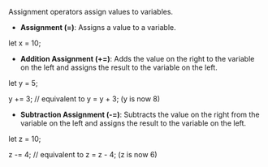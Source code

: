 Assignment operators assign values to variables.


- **Assignment (=)**: Assigns a value to a variable.

let x = 10;


- **Addition Assignment (+=)**: Adds the value on the right to the variable on the left and assigns the result to the variable on the left.

let y = 5;

y += 3;  // equivalent to y = y + 3; (y is now 8)


- **Subtraction Assignment (-=)**: Subtracts the value on the right from the variable on the left and assigns the result to the variable on the left.

let z = 10;

z -= 4;  // equivalent to z = z - 4; (z is now 6)
